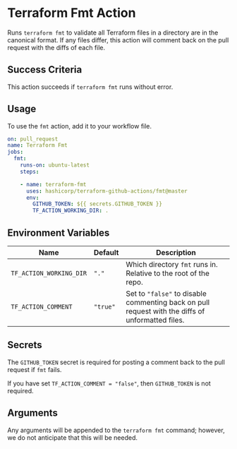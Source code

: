 # Terraform Fmt Action
Runs `terraform fmt` to validate all Terraform files in a directory are in the canonical format. If any files differ, this action will comment back on the pull request with the diffs of each file.

## Success Criteria
This action succeeds if `terraform fmt` runs without error.

## Usage
To use the `fmt` action, add it to your workflow file.

```yaml
on: pull_request
name: Terraform Fmt
jobs:
  fmt:
    runs-on: ubuntu-latest
    steps:

    - name: terraform-fmt
      uses: hashicorp/terraform-github-actions/fmt@master
      env:
        GITHUB_TOKEN: ${{ secrets.GITHUB_TOKEN }} 
        TF_ACTION_WORKING_DIR: .
```

## Environment Variables
| Name | Default | Description |
| --- | --- | --- |
`TF_ACTION_WORKING_DIR` | `"."` | Which directory `fmt` runs in. Relative to the root of the repo.
`TF_ACTION_COMMENT` | `"true"` | Set to `"false"` to disable commenting back on pull request with the diffs of unformatted files.

## Secrets
The `GITHUB_TOKEN` secret is required for posting a comment back to the pull request if `fmt` fails.

If you have set `TF_ACTION_COMMENT = "false"`, then `GITHUB_TOKEN` is not required.

## Arguments
Any arguments will be appended to the `terraform fmt` command; however, we do not anticipate that this will be needed.